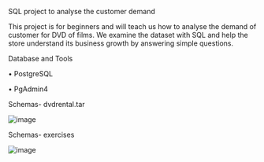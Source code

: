 SQL project to analyse the customer demand

This project is for beginners and will teach us how to analyse the demand of customer for DVD of films. We examine the dataset with SQL and help the store understand its business growth by answering simple questions.

Database and Tools

•	PostgreSQL

•	PgAdmin4

Schemas- dvdrental.tar

![image](https://github.com/mohitlekhwani/SQL_DVD_STORE/assets/151724039/56e1ac1c-9ef1-4f29-a416-2e966d6b02ac)


Schemas- exercises


![image](https://github.com/mohitlekhwani/SQL_DVD_STORE/assets/151724039/eb8aca5e-3037-4095-8bf2-602f69044afc)


